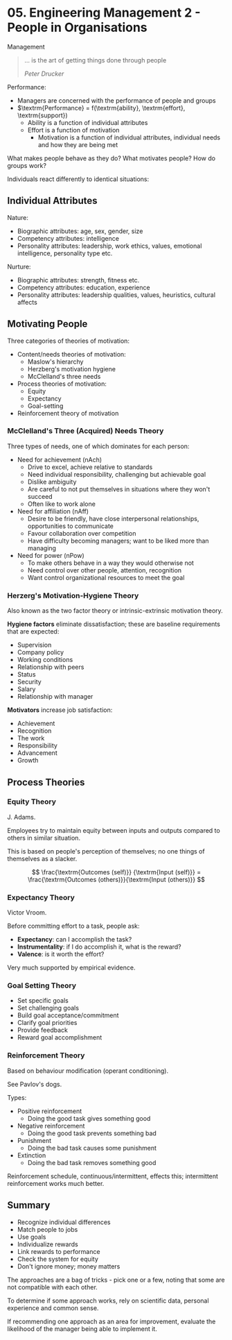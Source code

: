 # 05. Engineering Management 2 - People in Organisations

Management

> ... is the art of getting things done through people
>
> *Peter Drucker*

Performance:

- Managers are concerned with the performance of people and groups
- $\textrm{Performance} = f(\textrm{ability}, \textrm{effort}, \textrm{support})
  - Ability is a function of individual attributes
  - Effort is a function of motivation
    - Motivation is a function of individual attributes, individual needs and how they are being met

What makes people behave as they do? What motivates people? How do groups work?

Individuals react differently to identical situations:

## Individual Attributes

Nature:

- Biographic attributes: age, sex, gender, size
- Competency attributes: intelligence
- Personality attributes: leadership, work ethics, values, emotional intelligence, personality type etc.

Nurture:

- Biographic attributes: strength, fitness etc.
- Competency attributes: education, experience
- Personality attributes: leadership qualities, values, heuristics, cultural affects

## Motivating People

Three categories of theories of motivation:

- Content/needs theories of motivation:
  - Maslow's hierarchy
  - Herzberg's motivation hygiene
  - McClelland's three needs
- Process theories of motivation:
  - Equity
  - Expectancy
  - Goal-setting
- Reinforcement theory of motivation

### McClelland's Three (Acquired) Needs Theory

Three types of needs, one of which dominates for each person:

- Need for achievement (nAch)
  - Drive to excel, achieve relative to standards
  - Need individual responsibility, challenging but achievable goal
  - Dislike ambiguity
  - Are careful to not put themselves in situations where they won't succeed
  - Often like to work alone
- Need for affiliation (nAff)
  - Desire to be friendly, have close interpersonal relationships, opportunities to communicate
  - Favour collaboration over competition
  - Have difficulty becoming managers; want to be liked more than managing
- Need for power (nPow)
  - To make others behave in a way they would otherwise not
  - Need control over other people, attention, recognition
  - Want control organizational resources to meet the goal

### Herzerg's Motivation-Hygiene Theory

Also known as the two factor theory or intrinsic-extrinsic motivation theory.

**Hygiene factors** eliminate dissatisfaction; these are baseline requirements that are expected:

- Supervision
- Company policy
- Working conditions
- Relationship with peers
- Status
- Security
- Salary
- Relationship with manager

**Motivators** increase job satisfaction:

- Achievement
- Recognition
- The work
- Responsibility
- Advancement
- Growth

## Process Theories

### Equity Theory

J. Adams.

Employees try to maintain equity between inputs and outputs compared to others in similar situation.

This is based on people's perception of themselves; no one things of themselves as a slacker.

$$
\frac{\textrm{Outcomes (self)}}  {\textrm{Input (self)}} =
\frac{\textrm{Outcomes (others)}}{\textrm{Input (others)}}
$$

### Expectancy Theory

Victor Vroom.

Before committing effort to a task, people ask:

- **Expectancy**: can I accomplish the task?
- **Instrumentality**: if I do accomplish it, what is the reward?
- **Valence**: is it worth the effort?

Very much supported by empirical evidence.

### Goal Setting Theory

- Set specific goals
- Set challenging goals
- Build goal acceptance/commitment
- Clarify goal priorities
- Provide feedback
- Reward goal accomplishment

### Reinforcement Theory

Based on behaviour modification (operant conditioning).

See Pavlov's dogs.

Types:

- Positive reinforcement
  - Doing the good task gives something good
- Negative reinforcement
  - Doing the good task prevents something bad
- Punishment
  - Doing the bad task causes some punishment
- Extinction
  - Doing the bad task removes something good

Reinforcement schedule, continuous/intermittent, effects this; intermittent reinforcement works much better.

## Summary

- Recognize individual differences
- Match people to jobs
- Use goals
- Individualize rewards
- Link rewards to performance
- Check the system for equity
- Don't ignore money; money matters

The approaches are a bag of tricks - pick one or a few, noting that some are not compatible with each other.

To determine if some approach works, rely on scientific data, personal experience and common sense.

If recommending one approach as an area for improvement, evaluate the likelihood of the manager being able to implement it.
